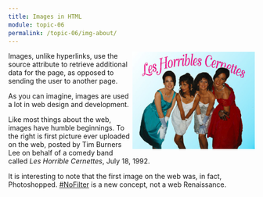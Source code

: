 ```yaml
---
title: Images in HTML
module: topic-06
permalink: /topic-06/img-about/
---
```


<div class="divider-heading"></div>

<div class="container-row">
  <img src="../img/les-horrible-cernettes.jpg" alt="Four women dressed in 1980's formalwear" title="Les Horrible Cernettes" style="float: right; width: 250px; margin-top: 0;" />

  <p>Images, unlike hyperlinks, use the source attribute to retrieve additional data for the page, as opposed to sending the user to another page.</p>

  <p>As you can imagine, images are used a lot in web design and development.</p>

  <p>Like most things about the web, images have humble beginnings. To the right is first picture ever uploaded on the web, posted by Tim Burners Lee on behalf of a comedy band called <cite>Les Horrible Cernettes</cite>, July 18, 1992.</p>

  <p>It is interesting to note that the first image on the web was, in fact, Photoshopped. <a href="https://www.tagsforlikes.com/TagGlossary/nofilter.html" target="_blank">#NoFilter</a> is a new concept, not a web Renaissance.</p>
</div>
